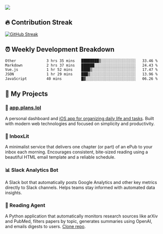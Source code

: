 ![](http://github-profile-summary-cards.vercel.app/api/cards/profile-details?username=sivori&theme=nightowl)

## 🔥 Contribution Streak
[![GitHub Streak](https://github-readme-streak-stats-murex-one.vercel.app?user=sivori&theme=nightowl&hide_border=true&card_width=700&card_height=200&ring=EBE011&fire=EB9B1B)](https://git.io/streak-stats)

## ⏰ Weekly Development Breakdown
<!--START_SECTION:waka-->

```txt
Other              3 hrs 35 mins   ████████▒░░░░░░░░░░░░░░░░   33.46 %
Markdown           2 hrs 37 mins   ██████░░░░░░░░░░░░░░░░░░░   24.43 %
Vue.js             1 hr 52 mins    ████▒░░░░░░░░░░░░░░░░░░░░   17.47 %
JSON               1 hr 29 mins    ███▒░░░░░░░░░░░░░░░░░░░░░   13.96 %
JavaScript         40 mins         █▓░░░░░░░░░░░░░░░░░░░░░░░   06.26 %
```

<!--END_SECTION:waka-->

## 🚀 My Projects

### 📱 [app.plans.lol](https://app.plans.lol)
A personal dashboard and [iOS app for organizing daily life and tasks](https://apps.apple.com/us/app/plans-lol/id6703607762). Built with modern web technologies and focused on simplicity and productivity.

### 📘 InboxLit

A minimalist service that delivers one chapter (or part) of an ePub to your inbox each morning. Encourages consistent, bite-sized reading using a beautiful HTML email template and a reliable schedule.

### 📊 Slack Analytics Bot
A Slack bot that automatically posts Google Analytics and other key metrics directly to Slack channels. Helps teams stay informed with automated data insights.

### 🤖 Reading Agent

A Python application that automatically monitors research sources like arXiv and PubMed, filters papers by topic, generates summaries using OpenAI, and emails digests to users. [Clone repo](https://github.com/mentarch/reading-agent).

